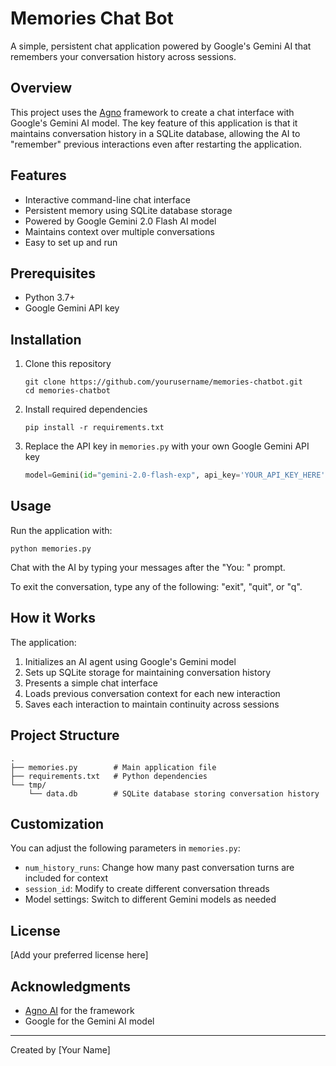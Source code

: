 # Memories Chat Bot

A simple, persistent chat application powered by Google's Gemini AI that remembers your conversation history across sessions.

## Overview

This project uses the [Agno](https://github.com/agno-ai/agno) framework to create a chat interface with Google's Gemini AI model. The key feature of this application is that it maintains conversation history in a SQLite database, allowing the AI to "remember" previous interactions even after restarting the application.

## Features

- Interactive command-line chat interface
- Persistent memory using SQLite database storage
- Powered by Google Gemini 2.0 Flash AI model
- Maintains context over multiple conversations
- Easy to set up and run

## Prerequisites

- Python 3.7+
- Google Gemini API key

## Installation

1. Clone this repository
   ```
   git clone https://github.com/yourusername/memories-chatbot.git
   cd memories-chatbot
   ```

2. Install required dependencies
   ```
   pip install -r requirements.txt
   ```

3. Replace the API key in `memories.py` with your own Google Gemini API key
   ```python
   model=Gemini(id="gemini-2.0-flash-exp", api_key='YOUR_API_KEY_HERE')
   ```

## Usage

Run the application with:
```
python memories.py
```

Chat with the AI by typing your messages after the "You: " prompt.

To exit the conversation, type any of the following: "exit", "quit", or "q".

## How it Works

The application:

1. Initializes an AI agent using Google's Gemini model
2. Sets up SQLite storage for maintaining conversation history
3. Presents a simple chat interface
4. Loads previous conversation context for each new interaction
5. Saves each interaction to maintain continuity across sessions

## Project Structure

```
.
├── memories.py        # Main application file
├── requirements.txt   # Python dependencies
└── tmp/
    └── data.db        # SQLite database storing conversation history
```

## Customization

You can adjust the following parameters in `memories.py`:

- `num_history_runs`: Change how many past conversation turns are included for context
- `session_id`: Modify to create different conversation threads
- Model settings: Switch to different Gemini models as needed

## License

[Add your preferred license here]

## Acknowledgments

- [Agno AI](https://github.com/agno-ai/agno) for the framework
- Google for the Gemini AI model

---

Created by [Your Name]
